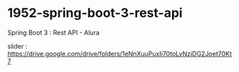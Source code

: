 # 1952-spring-boot-3-rest-api
Spring Boot 3 : Rest API - Alura

slider : https://drive.google.com/drive/folders/1eNnXuuPuxIi70toLvNzjDG2Joet70Kt7
